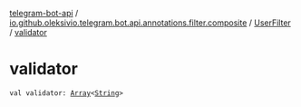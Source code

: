 [telegram-bot-api](../../index.md) / [io.github.oleksivio.telegram.bot.api.annotations.filter.composite](../index.md) / [UserFilter](index.md) / [validator](./validator.md)

# validator

`val validator: `[`Array`](https://kotlinlang.org/api/latest/jvm/stdlib/kotlin/-array/index.html)`<`[`String`](https://kotlinlang.org/api/latest/jvm/stdlib/kotlin/-string/index.html)`>`
